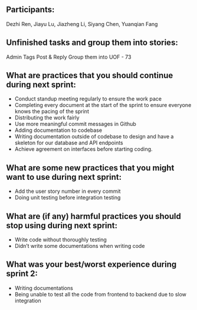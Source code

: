 ## Participants: 
Dezhi Ren, Jiayu Lu, Jiazheng Li, Siyang Chen, Yuanqian Fang

## Unfinished tasks and group them into stories: 
Admin
Tags
Post & Reply
Group them into UOF - 73


## What are practices that you should continue during next sprint:
- Conduct standup meeting regularly to ensure the work pace
- Completing every document at the start of the sprint to ensure everyone knows the pacing of the sprint
- Distributing the work fairly
- Use more meaningful commit messages in Github
- Adding documentation to codebase
- Writing documentation outside of codebase to design and have a skeleton for our database and API endpoints
- Achieve agreement on interfaces before starting coding. 



## What are some new practices that you might want to use during next sprint:
- Add the user story number in every commit
- Doing unit testing before integration testing 



## What are (if any) harmful practices you should stop using during next sprint:
- Write code without thoroughly testing
- Didn’t write some documentations when writing code


## What was your best/worst experience during sprint 2:
- Writing documentations 
- Being unable to test all the code from frontend to backend due to slow integration

